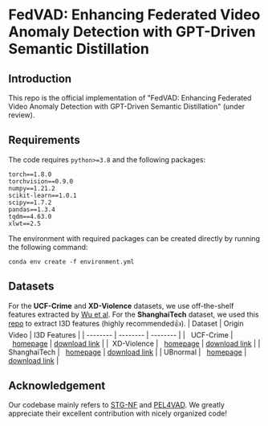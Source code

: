# FedVAD: Enhancing Federated Video Anomaly Detection with GPT-Driven Semantic Distillation
## Introduction
This repo is the official implementation of "FedVAD: Enhancing Federated Video Anomaly Detection with GPT-Driven Semantic Distillation" (under review). 
## Requirements
The code requires ```python>=3.8``` and the following packages:
```
torch==1.8.0
torchvision==0.9.0
numpy==1.21.2
scikit-learn==1.0.1
scipy==1.7.2
pandas==1.3.4
tqdm==4.63.0
xlwt==2.5
```
The environment with required packages can be created directly by running the following command:
```
conda env create -f environment.yml
```

## Datasets
For the **UCF-Crime** and **XD-Violence** datasets, we use off-the-shelf features extracted by [Wu et al](https://github.com/Roc-Ng). For the **ShanghaiTech** dataset, we used this [repo](https://github.com/v-iashin/video_features) to extract I3D features (highly recommended:+1:).
| Dataset     | Origin Video   | I3D Features  |
| -------- | -------- | -------- |
| &nbsp;&nbsp;UCF-Crime | &nbsp;&nbsp;[homepage](https://www.crcv.ucf.edu/projects/real-world/) | [download link](https://stuxidianeducn-my.sharepoint.com/:f:/g/personal/pengwu_stu_xidian_edu_cn/EvYcZ5rQZClGs_no2g-B0jcB4ynsonVQIreHIojNnUmPyA?e=xNrGxc) |
| &nbsp;XD-Violence | &nbsp;&nbsp;[homepage](https://roc-ng.github.io/XD-Violence/) | [download link](https://roc-ng.github.io/XD-Violence/) |
| ShanghaiTech | &nbsp;&nbsp;[homepage](https://svip-lab.github.io/dataset/campus_dataset.html) | [download link](https://drive.google.com/file/d/1kIv502RxQnMer-8HB7zrU_GU7CNPNNDv/view?usp=drive_link) |
| UBnormal | &nbsp;&nbsp;[homepage](https://github.com/lilygeorgescu/ubnormal#download) | [download link]([https://drive.google.com/file/d/1kIv502RxQnMer-8HB7zrU_GU7CNPNNDv/view?usp=drive_link](https://drive.google.com/file/d/1KbfdyasribAMbbKoBU1iywAhtoAt9QI0/view)) |

## Acknowledgement
Our codebase mainly refers to [STG-NF](https://github.com/orhir/STG-NF) and [PEL4VAD](https://github.com/yujiangpu20/PEL4VAD). We greatly appreciate their excellent contribution with nicely organized code!
